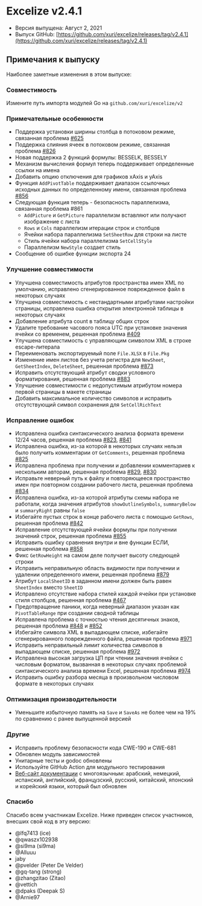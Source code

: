# Excelize v2.4.1

* Версия выпущена: Август 2, 2021
* Выпуск GitHub: [https://github.com/xuri/excelize/releases/tag/v2.4.1](https://github.com/xuri/excelize/releases/tag/v2.4.1)

## Примечания к выпуску

Наиболее заметные изменения в этом выпуске:

### Совместимость

Измените путь импорта модулей Go на `github.com/xuri/excelize/v2`

### Примечательные особенности

* Поддержка установки ширины столбца в потоковом режиме, связанная проблема [#625](https://github.com/xuri/excelize/issues/625)
* Поддержка слияния ячеек в потоковом режиме, связанная проблема [#826](https://github.com/xuri/excelize/issues/826)
* Новая поддержка 2 функций формулы: BESSELK, BESSELY
* Механизм вычисления формул теперь поддерживает определенные ссылки на имена
* Добавить опцию отключения для графиков xAxis и yAxis
* Функция `AddPivotTable` поддерживает диапазон ссылочных исходных данных по определенному имени, связанная проблема [#856](https://github.com/xuri/excelize/issues/856)
* Следующая функция теперь - безопасность параллелизма, связанная проблема #861
  * `AddPicture` и `GetPicture` параллелизм вставляют или получают изображение с листа
  * `Rows` и `Cols` параллелизм итерации строк и столбцов
  * Ячейки набора параллелизма `SetSheetRow` для строки на листе
  * Стиль ячейки набора параллелизма `SetCellStyle`
  * Параллелизм `NewStyle` создает стиль
* Сообщение об ошибке функции экспорта 24

### Улучшение совместимости

* Улучшена совместимость атрибутов пространства имен XML по умолчанию, исправлено сгенерированное поврежденное файл в некоторых случаях
* Улучшена совместимость с нестандартными атрибутами настройки страницы, исправлена ошибка открытия электронной таблицы в некоторых случаях
* Добавление атрибута count в таблицу общих строк
* Удалите требование часового пояса UTC при установке значения ячейки со временем, решенная проблема [#409](https://github.com/xuri/excelize/issues/409)
* Улучшена совместимость с управляющим символом XML в строке escape-литерала
* Переименовать экспортируемый поле `File.XLSX` в `File.Pkg`
* Изменение имен листов без учета регистра для `NewSheet`, `GetSheetIndex`, `DeleteSheet`, решенная проблема [#873](https://github.com/xuri/excelize/issues/873)
* Исправить отсутствующий атрибут сводки условного форматирования, решенная проблема [#883](https://github.com/xuri/excelize/issues/883)
* Улучшение совместимости с недопустимым атрибутом номера первой страницы в макете страницы
* Добавить максимальное количество символов и исправить отсутствующий символ сохранения для `SetCellRichText`

### Исправление ошибок

* Исправлена ошибка синтаксического анализа формата времени 12/24 часов, решенная проблема [#823](https://github.com/xuri/excelize/issues/823), [#841](https://github.com/xuri/excelize/issues/841)
* Исправлена ошибка, из-за которой в некоторых случаях нельзя было получить комментарии от `GetComments`, решенная проблема [#825](https://github.com/xuri/excelize/issues/825)
* Исправлена проблема при получении и добавлении комментариев к нескольким авторам, решенная проблема [#829](https://github.com/xuri/excelize/issues/829), [#830](https://github.com/xuri/excelize/issues/830)
* Исправьте неверный путь к файлу и повторяющееся пространство имен при повторном создании рабочего листа, решенная проблема [#834](https://github.com/xuri/excelize/issues/834)
* Исправлена ошибка, из-за которой атрибуты схемы набора не работали, когда значения атрибутов `showOutlineSymbols`, `summaryBelow` и `summaryRight` равны `false`
* Избегайте пустых строк в конце рабочего листа с помощью `GetRows`, решенная проблема [#842](https://github.com/xuri/excelize/issues/842)
* Исправление отсутствующей ячейки формулы при получении значений строк, решенная проблема [#855](https://github.com/xuri/excelize/issues/855)
* Исправить ошибку сравнения внутри и вне функции ЕСЛИ, решенная проблема [#858](https://github.com/xuri/excelize/issues/858)
* Фикс `GetRowHeight` на самом деле получает высоту следующей строки
* Исправить неправильную область видимости при получении и удалении определенного имени, решенная проблема [#879](https://github.com/xuri/excelize/issues/879)
* Атрибут `LocalSheetID` в заданном имени должен быть равен `SheetIndex` вместо `SheetID`
* Исправлено отсутствие набора стилей каждой ячейки при установке стиля столбцов, решенная проблема [#467](https://github.com/xuri/excelize/issues/467)
* Предотвращение паники, когда неверный диапазон указан как `PivotTableRange` при создании сводной таблицы
* Исправлена проблема с точностью чтения десятичных знаков, решенная проблема [#848](https://github.com/xuri/excelize/issues/848) и [#852](https://github.com/xuri/excelize/issues/852)
* Избегайте символа XML в выпадающем списке, избегайте сгенерированного поврежденного файла, решенная проблема [#971](https://github.com/xuri/excelize/issues/971)
* Исправить неправильный лимит количества символов в выпадающем списке, решенная проблема [#972](https://github.com/xuri/excelize/issues/972)
* Исправлена высокая загрузка ЦП при чтении значения ячейки с числовым форматом, вызванная в некоторых случаях проблемой синтаксического анализа времени Excel, решенная проблема [#974](https://github.com/xuri/excelize/issues/974)
* Исправить ошибку разбора месяца в произвольном числовом формате в некоторых случаях

### Оптимизация производительности

* Уменьшите избыточную память на `Save` и `SaveAs` не более чем на 19% по сравнению с ранее выпущенной версией

### Другие

* Исправить проблему безопасности кода CWE-190 и CWE-681
* Обновлен модуль зависимостей
* Унитарные тесты и godoc обновлены
* Используйте GitHub Action для модульного тестирования
* [Веб-сайт документации](https://xuri.me/excelize) с многоязычным: арабский, немецкий, испанский, английский, французский, русский, китайский, японский и корейский языки, который был обновлен

### Спасибо

Спасибо всем участникам Excelize. Ниже приведен список участников, внесших свой код в эту версию:

* @lfq7413 (ice)
* @qwaszx102938
* @si9ma (si9ma)
* @Alluuu
* jaby
* @pvelder (Peter De Velder)
* @gq-tang (strong)
* @zhangzitao (Zitao)
* @vettich
* @dpaks (Deepak S)
* @Arnie97
